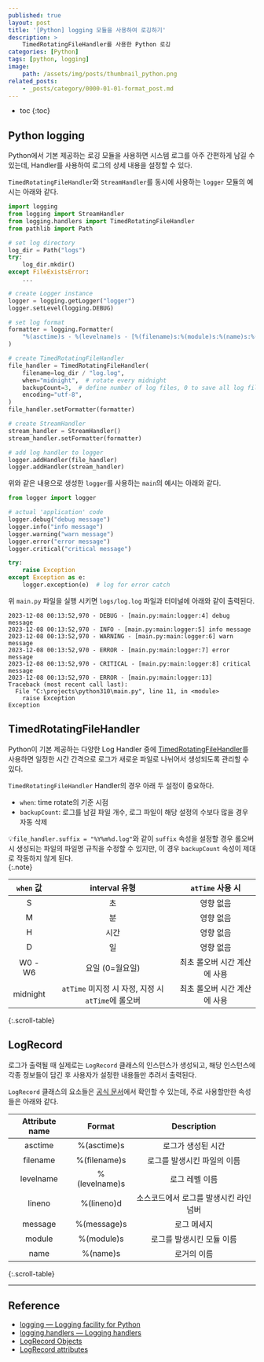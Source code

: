 ```yaml
---
published: true
layout: post
title: '[Python] logging 모듈을 사용하여 로깅하기'
description: >
    TimedRotatingFileHandler를 사용한 Python 로깅
categories: [Python]
tags: [python, logging]
image:
    path: /assets/img/posts/thumbnail_python.png
related_posts:
    - _posts/category/0000-01-01-format_post.md
---
```

* toc
{:toc}

## Python logging

Python에서 기본 제공하는 로깅 모듈을 사용하면 시스템 로그를 아주 간편하게 남길 수 있는데, Handler를 사용하여 로그의 상세 내용을 설정할 수 있다.  

`TimedRotatingFileHandler`와 `StreamHandler`를 동시에 사용하는 `logger` 모듈의 예시는 아래와 같다.  

```python
import logging
from logging import StreamHandler
from logging.handlers import TimedRotatingFileHandler
from pathlib import Path

# set log directory
log_dir = Path("logs")
try:
    log_dir.mkdir()
except FileExistsError:
    ...

# create Logger instance
logger = logging.getLogger("logger")
logger.setLevel(logging.DEBUG)

# set log format
formatter = logging.Formatter(
    "%(asctime)s - %(levelname)s - [%(filename)s:%(module)s:%(name)s:%(lineno)d] %(message)s"
)

# create TimedRotatingFileHandler
file_handler = TimedRotatingFileHandler(
    filename=log_dir / "log.log",
    when="midnight",  # rotate every midnight
    backupCount=3,  # define number of log files, 0 to save all log files
    encoding="utf-8",
)
file_handler.setFormatter(formatter)

# create StreamHandler
stream_handler = StreamHandler()
stream_handler.setFormatter(formatter)

# add log handler to logger
logger.addHandler(file_handler)
logger.addHandler(stream_handler)
```

위와 같은 내용으로 생성한 `logger`를 사용하는 `main`의 예시는 아래와 같다.  

```python
from logger import logger

# actual 'application' code
logger.debug("debug message")
logger.info("info message")
logger.warning("warn message")
logger.error("error message")
logger.critical("critical message")

try:
    raise Exception
except Exception as e:
    logger.exception(e)  # log for error catch
```

위 `main.py` 파일을 실행 시키면 `logs/log.log` 파일과 터미널에 아래와 같이 출력된다.  

```log
2023-12-08 00:13:52,970 - DEBUG - [main.py:main:logger:4] debug message
2023-12-08 00:13:52,970 - INFO - [main.py:main:logger:5] info message
2023-12-08 00:13:52,970 - WARNING - [main.py:main:logger:6] warn message
2023-12-08 00:13:52,970 - ERROR - [main.py:main:logger:7] error message
2023-12-08 00:13:52,970 - CRITICAL - [main.py:main:logger:8] critical message
2023-12-08 00:13:52,970 - ERROR - [main.py:main:logger:13] 
Traceback (most recent call last):
  File "C:\projects\python310\main.py", line 11, in <module>
    raise Exception
Exception
```

## TimedRotatingFileHandler

Python이 기본 제공하는 다양한 Log Handler 중에 [TimedRotatingFileHandler](https://docs.python.org/3/library/logging.handlers.html#timedrotatingfilehandler)를 사용하면 일정한 시간 간격으로 로그가 새로운 파일로 나뉘어서 생성되도록 관리할 수 있다.  

`TimedRotatingFileHandler` Handler의 경우 아래 두 설정이 중요하다.  

- `when`: time rotate의 기준 시점
- `backupCount`: 로그를 남길 파일 개수, 로그 파일이 해당 설정의 수보다 많을 경우 자동 삭제

💡`file_handler.suffix = "%Y%m%d.log"`와 같이 `suffix` 속성을 설정할 경우 롤오버 시 생성되는 파일의 파일명 규칙을 수정할 수 있지만, 이 경우 `backupCount` 속성이 제대로 작동하지 않게 된다.  
{:.note}

|`when` 값|interval 유형|`atTime` 사용 시|
|:-:|:-:|:-:|
|S|초|영향 없음|
|M|분|영향 없음|
|H|시간|영향 없음|
|D|일|영향 없음|
|W0 - W6|요일 (0=월요일)|최초 롤오버 시간 계산에 사용|
|midnight|`atTime` 미지정 시 자정, 지정 시 `atTime`에 롤오버|최초 롤오버 시간 계산에 사용|
{:.scroll-table}

## LogRecord

로그가 출력될 때 실제로는 `LogRecord` 클래스의 인스턴스가 생성되고, 해당 인스턴스에 각종 정보들이 담긴 후 사용자가 설정한 내용들만 추려서 출력된다.  

`LogRecord` 클래스의 요소들은 [공식 문서](https://docs.python.org/3/library/logging.html#logrecord-attributes)에서 확인할 수 있는데, 주로 사용할만한 속성들은 아래와 같다.  

|Attribute name|Format|Description|
|:-:|:-:|:-:|
|asctime|%(asctime)s|로그가 생성된 시간|
|filename|%(filename)s|로그를 발생시킨 파일의 이름|
|levelname|%(levelname)s|로그 레벨 이름|
|lineno|%(lineno)d|소스코드에서 로그를 발생시킨 라인 넘버|
|message|%(message)s|로그 메세지|
|module|%(module)s|로그를 발생시킨 모듈 이름|
|name|%(name)s|로거의 이름|
{:.scroll-table}

---
## Reference
- [logging — Logging facility for Python](https://docs.python.org/3/library/logging.html)
- [logging.handlers — Logging handlers](https://docs.python.org/3/library/logging.handlers.html)
- [LogRecord Objects](https://docs.python.org/3/library/logging.html#logrecord-objects)
- [LogRecord attributes](https://docs.python.org/3/library/logging.html#logrecord-attributes)